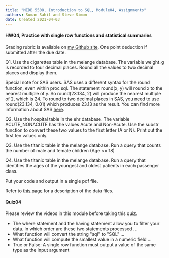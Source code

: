 ```yaml
---
title: "MEDB 5508, Introduction to SQL, Module04, Assignments"
authors: Suman Sahil and Steve Simon
date: Created 2021-04-03
---
```


#### HW04, Practice with single row functions and statistical summaries

Grading rubric is available on [my Github site][gra1]. One point deduction if submitted after the due date.

Q1. Use the cigarettes table in the melange database. The variable weight_g is recorded to four decimal places. Round all the values to two decimal places and display them.

Special note for SAS users. SAS uses a different syntax for the round function, even within  proc sql. The statement round(x, y) will round x to the nearest multiple of y. So round(23.134, 2) will produce the nearest multiple of 2, which is 24. To round to two decimal places in SAS, you need to use round(23.134, 0.01) which produces 23.13 as the result. You can find more information about SAS [here][sas1].

Q2. Use the hospital table in the ehr database. The variable ACUTE_NONACUTE has the values Acute and Non-Acute. Use the substr function to convert these two values to the first letter (A or N). Print out the first ten values only.

Q3. Use the titanic table in the melange database. Run a query that counts the number of male and female children (Age <= 18)

Q4. Use the titanic table in the melange database. Run a query that identifies the ages of the youngest and oldest patients in each passenger class.

Put your code and output in a single pdf file.

Refer to [this page][git1] for a description of the data files. 

#### Quiz04

Please review the videos in this module before taking this quiz.

+ The where statement and the having statement allow you to filter your data. In which order are these two statements processed ...
+ What function will convert the string "sql" to "SQL" ...
+ What function will compute the smallest value in a numeric field ...
+ True or False: A single row function must output a value of the same type as the input argument

[sas1]: https://sasexamplecode.com/how-to-round-numbers-in-sas/
[gra1]: https://github.com/pmean/classes/blob/master/software-engineering/src/grading-rubric.md
[git1]: https://github.com/pmean/introduction-to-sql/blob/master/data/all-data.md
